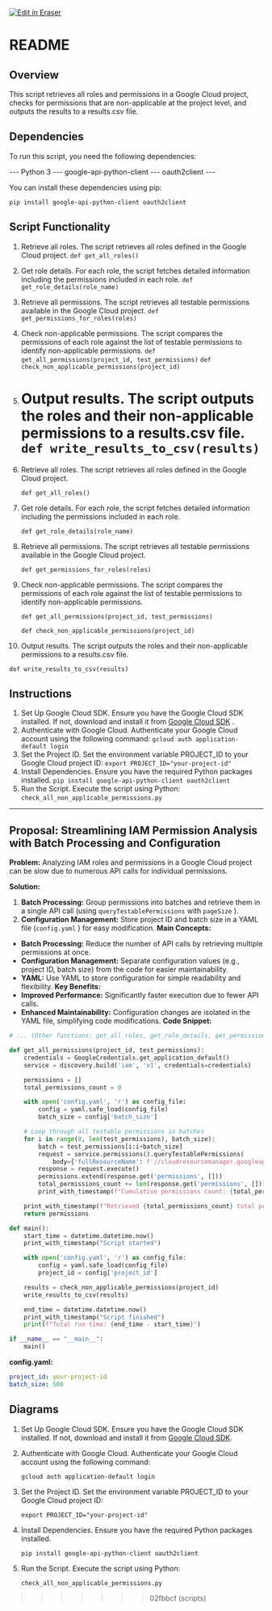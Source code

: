 <p><a target="_blank" href="https://app.eraser.io/workspace/rtEtNb3IPLi3LqrrMx0H" id="edit-in-eraser-github-link"><img alt="Edit in Eraser" src="https://firebasestorage.googleapis.com/v0/b/second-petal-295822.appspot.com/o/images%2Fgithub%2FOpen%20in%20Eraser.svg?alt=media&amp;token=968381c8-a7e7-472a-8ed6-4a6626da5501"></a></p>

# README

## Overview

This script retrieves all roles and permissions in a Google Cloud project, checks for permissions that are non-applicable at the project level, and outputs the results to a results.csv file.

## Dependencies

To run this script, you need the following dependencies:

--- Python 3 --- google-api-python-client --- oauth2client ---

You can install these dependencies using pip:

`pip install google-api-python-client oauth2client`

## Script Functionality

1. Retrieve all roles. The script retrieves all roles defined in the Google Cloud project. `def get_all_roles()`
2. Get role details. For each role, the script fetches detailed information including the permissions included in each role. `def get_role_details(role_name)`
3. Retrieve all permissions. The script retrieves all testable permissions available in the Google Cloud project. `def get_permissions_for_roles(roles)`
4. Check non-applicable permissions. The script compares the permissions of each role against the list of testable permissions to identify non-applicable permissions. `def get_all_permissions(project_id, test_permissions)`  `def check_non_applicable_permissions(project_id)`
5. Output results. The script outputs the roles and their non-applicable permissions to a results.csv file. `def write_results_to_csv(results)`
   =======
6. Retrieve all roles. The script retrieves all roles defined in the Google Cloud project.

   `def get_all_roles()`

7. Get role details. For each role, the script fetches detailed information including the permissions included in each role.

   `def get_role_details(role_name)`

8. Retrieve all permissions. The script retrieves all testable permissions available in the Google Cloud project.

   `def get_permissions_for_roles(roles)`

9. Check non-applicable permissions. The script compares the permissions of each role against the list of testable permissions to identify non-applicable permissions.

   `def get_all_permissions(project_id, test_permissions)`

   `def check_non_applicable_permissions(project_id)`

10. Output results. The script outputs the roles and their non-applicable permissions to a results.csv file.

   `def write_results_to_csv(results)`

## Instructions

1. Set Up Google Cloud SDK. Ensure you have the Google Cloud SDK installed. If not, download and install it from [﻿Google Cloud SDK](https://cloud.google.com/sdk/docs/install) .
2. Authenticate with Google Cloud. Authenticate your Google Cloud account using the following command: `gcloud auth application-default login`
3. Set the Project ID. Set the environment variable PROJECT_ID to your Google Cloud project ID: `export PROJECT_ID="your-project-id"`
4. Install Dependencies. Ensure you have the required Python packages installed. `pip install google-api-python-client oauth2client`
5. Run the Script. Execute the script using Python: `check_all_non_applicable_permissions.py`

---

## Proposal: Streamlining IAM Permission Analysis with Batch Processing and Configuration

**Problem:** Analyzing IAM roles and permissions in a Google Cloud project can be slow due to numerous API calls for individual permissions.

**Solution:**

1. **Batch Processing:** Group permissions into batches and retrieve them in a single API call (using `queryTestablePermissions`  with `pageSize` ).
2. **Configuration Management:** Store project ID and batch size in a YAML file (`config.yaml` ) for easy modification.
   **Main Concepts:**

- **Batch Processing:** Reduce the number of API calls by retrieving multiple permissions at once.
- **Configuration Management:** Separate configuration values (e.g., project ID, batch size) from the code for easier maintainability.
- **YAML:** Use YAML to store configuration for simple readability and flexibility.
   **Key Benefits:**
- **Improved Performance:** Significantly faster execution due to fewer API calls.
- **Enhanced Maintainability:** Configuration changes are isolated in the YAML file, simplifying code modifications.
   **Code Snippet:**

```python {"id":"01HZS0F1F2QCCVTTJW7BVKYHXG"}
# ... (Other functions: get_all_roles, get_role_details, get_permissions_for_roles, check_non_applicable_permissions, write_results_to_csv remain the same)

def get_all_permissions(project_id, test_permissions):
    credentials = GoogleCredentials.get_application_default()
    service = discovery.build('iam', 'v1', credentials=credentials)

    permissions = []
    total_permissions_count = 0

    with open('config.yaml', 'r') as config_file:
        config = yaml.safe_load(config_file)
        batch_size = config['batch_size']

    # Loop through all testable permissions in batches
    for i in range(0, len(test_permissions), batch_size):
        batch = test_permissions[i:i+batch_size]
        request = service.permissions().queryTestablePermissions(
            body={'fullResourceName': f'//cloudresourcemanager.googleapis.com/projects/{project_id}', 'pageSize': batch_size})
        response = request.execute()
        permissions.extend(response.get('permissions', []))
        total_permissions_count += len(response.get('permissions', []))
        print_with_timestamp(f"Cumulative permissions count: {total_permissions_count}")

    print_with_timestamp(f"Retrieved {total_permissions_count} total permissions")
    return permissions

def main():
    start_time = datetime.datetime.now()
    print_with_timestamp("Script started")

    with open('config.yaml', 'r') as config_file:
        config = yaml.safe_load(config_file)
        project_id = config['project_id']

    results = check_non_applicable_permissions(project_id)
    write_results_to_csv(results)

    end_time = datetime.datetime.now()
    print_with_timestamp("Script finished")
    print(f"Total run time: {end_time - start_time}")

if __name__ == "__main__":
    main()
```

**config.yaml:**

```yaml {"id":"01HZS0F1F2QCCVTTJW7C9VJP8E"}
project_id: your-project-id
batch_size: 500
```

## Diagrams

1. Set Up Google Cloud SDK. Ensure you have the Google Cloud SDK installed. If not, download and install it from [Google Cloud SDK](https://cloud.google.com/sdk/docs/install).
2. Authenticate with Google Cloud. Authenticate your Google Cloud account using the following command:

   `gcloud auth application-default login`

3. Set the Project ID. Set the environment variable PROJECT_ID to your Google Cloud project ID:

   `export PROJECT_ID="your-project-id"`

4. Install Dependencies. Ensure you have the required Python packages installed.

   `pip install google-api-python-client oauth2client`

5. Run the Script. Execute the script using Python:

   `check_all_non_applicable_permissions.py`

> > > > > > > 02fbbcf (scripts)
